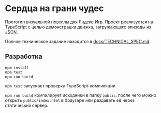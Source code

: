 # Сердца на грани чудес

Прототип визуальной новеллы для Яндекс Игр. Проект реализуется на TypeScript с целью демонстрации движка, загружающего эпизоды из JSON.

Полное техническое задание находится в [docs/TECHNICAL_SPEC.md](docs/TECHNICAL_SPEC.md).

## Разработка

```bash
npm install
npm test
npm run build
```

`npm test` запускает проверку TypeScript-компиляции.

`npm run build` компилирует исходники в папку `public`, после чего можно открыть `public/index.html` в браузере или раздавать её через статический сервер.

